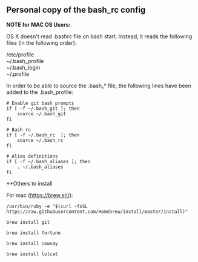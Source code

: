 ## Personal copy of the bash_rc config

**NOTE for MAC OS Users:**

OS X doesn't read .bashrc file on bash start. 
Instead, it reads the following files (in the following order):

/etc/profile  
~/.bash_profile  
~/.bash_login  
~/.profile  

In order to be able to source the .bash_* file, 
the following lines have been added to the .bash_profile:

	# Enable git bash prompts
	if [ -f ~/.bash_git ]; then
		source ~/.bash_git
	fi
	
	# Bash rc
	if [ -f ~/.bash_rc  ]; then
		source ~/.bash_rc
	fi
	
	# Alias definitions
	if [ -f ~/.bash_aliases ]; then
	    . ~/.bash_aliases
	fi
**Others to install

For mac (https://brew.sh/):

	/usr/bin/ruby -e "$(curl -fsSL https://raw.githubusercontent.com/Homebrew/install/master/install)"

	brew install git

	brew install fortune

	brew install cowsay

	brew install lolcat
